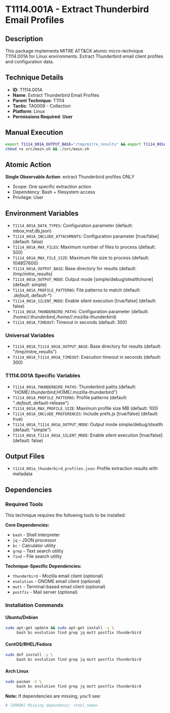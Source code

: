 # T1114.001A - Extract Thunderbird Email Profiles

## Description
This package implements MITRE ATT&CK atomic micro-technique T1114.001A for Linux environments. Extract Thunderbird email client profiles and configuration data.

## Technique Details
- **ID**: T1114.001A
- **Name**: Extract Thunderbird Email Profiles
- **Parent Technique**: T1114
- **Tactic**: TA0009 - Collection
- **Platform**: Linux
- **Permissions Required**: **User**

## Manual Execution
```bash
export T1114_001A_OUTPUT_BASE="/tmp/mitre_results" && export T1114_001A_SILENT_MODE=false
chmod +x src/main.sh && ./src/main.sh
```

## Atomic Action
**Single Observable Action**: extract Thunderbird profiles ONLY
- Scope: One specific extraction action
- Dependency: Bash + filesystem access
- Privilege: User

## Environment Variables
- `T1114_001A_DATA_TYPES`: Configuration parameter (default: mbox,msf,db,json)
- `T1114_001A_INCLUDE_ATTACHMENTS`: Configuration parameter [true/false] (default: false)
- `T1114_001A_MAX_FILES`: Maximum number of files to process (default: 500)
- `T1114_001A_MAX_FILE_SIZE`: Maximum file size to process (default: 104857600)
- `T1114_001A_OUTPUT_BASE`: Base directory for results (default: /tmp/mitre_results)
- `T1114_001A_OUTPUT_MODE`: Output mode [simple/debug/stealth/none] (default: simple)
- `T1114_001A_PROFILE_PATTERNS`: File patterns to match (default: *.default,*.default-*)
- `T1114_001A_SILENT_MODE`: Enable silent execution [true/false] (default: false)
- `T1114_001A_THUNDERBIRD_PATHS`: Configuration parameter (default: /home/*/.thunderbird,/home/*/.mozilla-thunderbird)
- `T1114_001A_TIMEOUT`: Timeout in seconds (default: 300)

### Universal Variables
- `T1114_001A_T1114_001A_OUTPUT_BASE`: Base directory for results (default: "/tmp/mitre_results")
- `T1114_001A_T1114_001A_TIMEOUT`: Execution timeout in seconds (default: 300)

### T1114.001A Specific Variables
- `T1114_001A_THUNDERBIRD_PATHS`: Thunderbird paths (default: "$HOME/.thunderbird,$HOME/.mozilla-thunderbird")
- `T1114_001A_PROFILE_PATTERNS`: Profile patterns (default: "*.default,*.default-release")
- `T1114_001A_MAX_PROFILE_SIZE`: Maximum profile size MB (default: 100)
- `T1114_001A_INCLUDE_PREFERENCES`: Include prefs.js [true/false] (default: true)
- `T1114_001A_T1114_001A_OUTPUT_MODE`: Output mode simple/debug/stealth (default: "simple")
- `T1114_001A_T1114_001A_SILENT_MODE`: Enable silent execution [true/false] (default: false)

## Output Files
- `t1114_001a_thunderbird_profiles.json`: Profile extraction results with metadata

## Dependencies

### Required Tools
This technique requires the following tools to be installed:

**Core Dependencies:**
- `bash` - Shell interpreter
- `jq` - JSON processor  
- `bc` - Calculator utility
- `grep` - Text search utility
- `find` - File search utility

**Technique-Specific Dependencies:**
- `thunderbird` - Mozilla email client (optional)
- `evolution` - GNOME email client (optional) 
- `mutt` - Terminal-based email client (optional)
- `postfix` - Mail server (optional)

### Installation Commands

#### Ubuntu/Debian
```bash
sudo apt-get update && sudo apt-get install -y \
     bash bc evolution find grep jq mutt postfix thunderbird
```

#### CentOS/RHEL/Fedora  
```bash
sudo dnf install -y \
     bash bc evolution find grep jq mutt postfix thunderbird
```

#### Arch Linux
```bash
sudo pacman -S \
     bash bc evolution find grep jq mutt postfix thunderbird
```

**Note:** If dependencies are missing, you'll see:
```bash
# [ERROR] Missing dependency: <tool_name>
```

